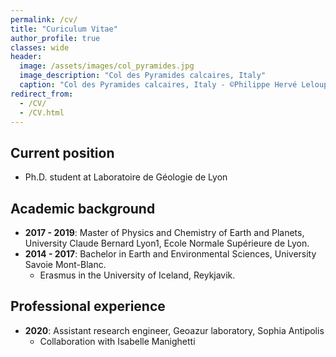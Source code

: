 ```yaml
---
permalink: /cv/
title: "Curiculum Vitae"
author_profile: true
classes: wide
header:
  image: /assets/images/col_pyramides.jpg
  image_description: "Col des Pyramides calcaires, Italy"
  caption: "Col des Pyramides calcaires, Italy - ©Philippe Hervé Leloup"
redirect_from: 
  - /CV/
  - /CV.html
---
```


## Current position
* Ph.D. student at Laboratoire de Géologie de Lyon

## Academic background

* **2017 - 2019**: Master of Physics and Chemistry of Earth and Planets, University Claude Bernard Lyon1, Ecole Normale Supérieure de Lyon.
* **2014 - 2017**: Bachelor in Earth and Environmental Sciences, University Savoie Mont-Blanc.
  - Erasmus in the University of Iceland, Reykjavik. 

## Professional experience
* **2020**: Assistant research engineer, Geoazur laboratory, Sophia Antipolis
  - Collaboration with Isabelle Manighetti

